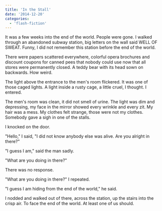 ```yaml
---
title: 'In the Stall'
date: '2014-12-20'
categories:
  - 'flash-fiction'
---
```


It was a few weeks into the end of the world. People were gone. I walked through
an abandoned subway station, big letters on the wall said WELL OF SWEAT. Funny,
I did not remember this station before the end of the world.

There were papers scattered everywhere, colorful opera brochures and discount
coupons for canned pees that nobody could use now that all stores were
permanently closed. A teddy bear with its head sown on backwards. How weird.

The light above the entrance to the men's room flickered. It was one of those
caged lights. A light inside a rusty cage, a little cruel, I thought. I entered.

The men's room was clean, it did not smell of urine. The light was dim and
depressing, my face in the mirror showed every wrinkle and every zit. My hair
was a mess. My clothes felt strange, those were not my clothes. Somebody gave a
sigh in one of the stalls.

I knocked on the door.

"Hello," I said, "I did not know anybody else was alive. Are you alright in
there?"

"I guess I am," said the man sadly.

"What are you doing in there?"

There was no response.

"What are you doing in there?" I repeated.

"I guess I am hiding from the end of the world," he said.

I nodded and walked out of there, across the station, up the stairs into the
crisp air. To face the end of the world. At least one of us should.
